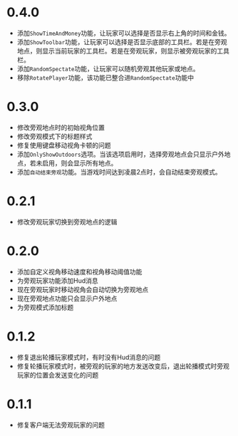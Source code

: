 # 0.4.0

- 添加`ShowTimeAndMoney`功能，让玩家可以选择是否显示右上角的时间和金钱。
- 添加`ShowToolbar`功能，让玩家可以选择是否显示底部的工具栏。若是在旁观地点，则显示当前玩家的工具栏。若是在旁观玩家，则显示被旁观玩家的工具栏。
- 添加`RandomSpectate`功能，让玩家可以随机旁观其他玩家或地点。
- 移除`RotatePlayer`功能，该功能已整合进`RandomSpectate`功能中

# 0.3.0

- 修改旁观地点时的初始视角位置
- 修改旁观模式下的标题样式
- 修复使用键盘移动视角卡顿的问题
- 添加`OnlyShowOutdoors`选项。当该选项启用时，选择旁观地点会只显示户外地点，若未启用，则会显示所有地点。
- 添加`自动结束旁观`功能。当游戏时间达到凌晨2点时，会自动结束旁观模式。

# 0.2.1

- 修改旁观玩家切换到旁观地点的逻辑

# 0.2.0

- 添加自定义视角移动速度和视角移动阈值功能
- 为旁观玩家功能添加Hud消息
- 现在旁观玩家时移动视角会自动切换为旁观地点
- 现在旁观地点功能只会显示户外地点
- 为旁观模式添加标题

# 0.1.2

- 修复退出轮播玩家模式时，有时没有Hud消息的问题
- 修复轮播玩家模式时，被旁观的玩家的地方发送改变后，退出轮播模式时旁观玩家的位置会发送变化的问题

# 0.1.1

- 修复客户端无法旁观玩家的问题